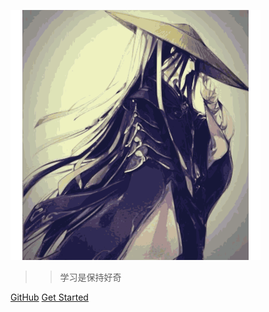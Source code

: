 ![logo](_media/icon.svg)


> > 学习是保持好奇

[GitHub](https://github.com/imcmai/cmaidoc)
[Get Started](#README.md)</br></br></br></br></br>